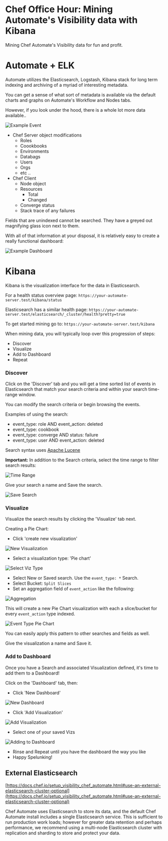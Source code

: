 # Chef Office Hour: Mining Automate's Visibility data with Kibana

Mining Chef Automate's Visibility data for fun and profit.

# Automate + ELK
Automate utilizes the Elasticsearch, Logstash, Kibana stack for long term indexing and archiving of a myriad of interesting metadata.

You can get a sense of what sort of metadata is available via the default charts and graphs on Automate's Workflow and Nodes tabs.

However, if you look under the hood, there is a whole lot more data available..

![Example Event](https://raw.githubusercontent.com/jeremymv2/mining_visibility_office_hour/master/images/example_event.png)

- Chef Server object modifications
  - Roles
  - Coookbooks
  - Environments
  - Databags
  - Users
  - Orgs
  - etc ..
- Chef Client
  - Node object
  - Resources
    - Total
    - Changed
  - Converge status
  - Stack trace of any failures

Fields that are unindexed cannot be searched.  They have a greyed out magnifying glass icon next to them.

With all of that information at your disposal, it is relatively easy to create a really functional dashboard:

![Example Dashboard](https://raw.githubusercontent.com/jeremymv2/mining_visibility_office_hour/master/images/example_dashboard.png)

# Kibana
Kibana is the visualization interface for the data in Elasticsearch.

For a health status overview page:
`https://your-automate-server.test/kibana/status`

Elasticsearch has a similar health page:
`https://your-automate-server.test/elasticsearch/_cluster/health?pretty=true`

To get started mining go to:
`https://your-automate-server.test/kibana`

When mining data, you will typically loop over this progression of steps:
 - Discover
 - Visualize
 - Add to Dashboard
 - Repeat

### Discover
Click on the 'Discover' tab and you will get a time sorted list of events in Elasticsearch that match your search criteria and within your search time-range window.

You can modify the search criteria or begin browsing the events.

Examples of using the search:
 - event_type: role AND event_action: deleted
 - event_type: cookbook
 - event_type: converge AND status: failure
 - event_type: user AND event_action: deleted

Search syntax uses [Apache Lucene](http://lucene.apache.org/core/3_0_3/queryparsersyntax.html)

**Important:** In addition to the Search criteria, select the time range to filter search results:

![Time Range](https://raw.githubusercontent.com/jeremymv2/mining_visibility_office_hour/master/images/time_range.png)

Give your search a name and Save the search.

![Save Search](https://raw.githubusercontent.com/jeremymv2/mining_visibility_office_hour/master/images/save_search.png)

### Visualize

Visualize the search results by clicking the 'Visualize' tab next.

Creating a Pie Chart:
- Click 'create new visualization'

![New Visualization](https://raw.githubusercontent.com/jeremymv2/mining_visibility_office_hour/master/images/new_viz.png)
- Select a visualization type: 'Pie chart'

![Select Viz Type](https://raw.githubusercontent.com/jeremymv2/mining_visibility_office_hour/master/images/select_viz_type.png)
- Select New or Saved search.  Use the `event_type: *` Search.
- Select Bucket: `Split Slices`
- Set an aggregation field of `event_action` like the following:

![Aggregation](https://raw.githubusercontent.com/jeremymv2/mining_visibility_office_hour/master/images/aggregation.png)

This will create a new Pie Chart visualization with each a slice/bucket for every `event_action` type indexed.

![Event Type Pie Chart](https://raw.githubusercontent.com/jeremymv2/mining_visibility_office_hour/master/images/event_type_pie.png)

You can easily apply this pattern to other searches and fields as well.

Give the visualization a name and Save it.

### Add to Dashboard
Once you have a Search and associated Visualization defined, it's time to add them to a Dashboard!

Click on the 'Dashboard' tab, then:

 - Click 'New Dashboard'

 ![New Dashboard](https://raw.githubusercontent.com/jeremymv2/mining_visibility_office_hour/master/images/new_dash.png)
 - Click 'Add Visualization'

 ![Add Visualization](https://raw.githubusercontent.com/jeremymv2/mining_visibility_office_hour/master/images/add_viz.png)
 - Select one of your saved Vizs

 ![Adding to Dashboard](https://raw.githubusercontent.com/jeremymv2/mining_visibility_office_hour/master/images/adding_to_dash.png)
 - Rinse and Repeat until you have the dashboard the way you like
 - Happy Spelunking!

## External Elasticsearch

[https://docs.chef.io/setup_visibility_chef_automate.html#use-an-external-elasticsearch-cluster-optional](https://docs.chef.io/setup_visibility_chef_automate.html#use-an-external-elasticsearch-cluster-optional)

Chef Automate uses Elasticsearch to store its data, and the default Chef Automate install includes a single Elasticsearch service. This is sufficient to run production work loads; however for greater data retention and perhaps performance, we recommend using a multi-node Elasticsearch cluster with replication and sharding to store and protect your data.
